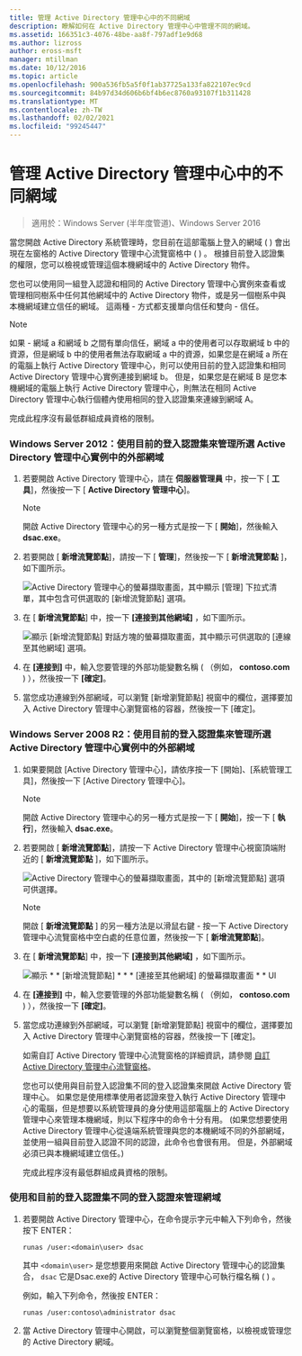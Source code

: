 ```yaml
---
title: 管理 Active Directory 管理中心中的不同網域
description: 瞭解如何在 Active Directory 管理中心中管理不同的網域。
ms.assetid: 166351c3-4076-48be-aa8f-797adf1e9d68
ms.author: lizross
author: eross-msft
manager: mtillman
ms.date: 10/12/2016
ms.topic: article
ms.openlocfilehash: 900a536fb5a5f0f1ab37725a133fa822107ec9cd
ms.sourcegitcommit: 84b97d34d606b6bf4b6ec8760a93107f1b311428
ms.translationtype: MT
ms.contentlocale: zh-TW
ms.lasthandoff: 02/02/2021
ms.locfileid: "99245447"
---
```

# <a name="manage-different-domains-in-active-directory-administrative-center"></a>管理 Active Directory 管理中心中的不同網域

>適用於：Windows Server (半年度管道)、Windows Server 2016

  當您開啟 Active Directory 系統管理時，您目前在這部電腦上登入的網域 \( \) 會出現在左窗格的 Active Directory 管理中心流覽窗格中 \( \) 。 根據目前登入認證集的權限，您可以檢視或管理這個本機網域中的 Active Directory 物件。

 您也可以使用同一組登入認證和相同的 Active Directory 管理中心實例來查看或管理相同樹系中任何其他網域中的 Active Directory 物件，或是另一個樹系中與本機網域建立信任的網域。 這兩種 \- 方式都支援單向信任和雙向 \- 信任。

> [!NOTE]
>  如果 \- 網域 a 和網域 b 之間有單向信任，網域 a 中的使用者可以存取網域 b 中的資源，但是網域 b 中的使用者無法存取網域 a 中的資源，如果您是在網域 a 所在的電腦上執行 Active Directory 管理中心，則可以使用目前的登入認證集和相同 Active Directory 管理中心實例連接到網域 b。 但是，如果您是在網域 B 是您本機網域的電腦上執行 Active Directory 管理中心，則無法在相同 Active Directory 管理中心執行個體內使用相同的登入認證集來連線到網域 A。

 完成此程序沒有最低群組成員資格的限制。

### <a name="windows-server-2012-to-manage-a-foreign-domain-in-the-selected-instance-of-active-directory-administrative-center-using-the-current-set-of-logon-credentials"></a>Windows Server 2012：使用目前的登入認證集來管理所選 Active Directory 管理中心實例中的外部網域

1.  若要開啟 Active Directory 管理中心，請在 **伺服器管理員** 中，按一下 [ **工具**]，然後按一下 [ **Active Directory 管理中心**]。

    > [!NOTE]
    >  開啟 Active Directory 管理中心的另一種方式是按一下 [ **開始**]，然後輸入 **dsac.exe**。

2.  若要開啟 [ **新增流覽節點**]，請按一下 [ **管理**]，然後按一下 [ **新增流覽節點** ]，如下圖所示。

     ![Active Directory 管理中心的螢幕擷取畫面，其中顯示 [管理] 下拉式清單，其中包含可供選取的 [新增流覽節點] 選項。](media/ADDS_ADACAddNavNode.gif)

3.  在 [ **新增流覽節點**] 中，按一下 **[連接到其他網域]** ，如下圖所示。

     ![顯示 [新增流覽節點] 對話方塊的螢幕擷取畫面，其中顯示可供選取的 [連線至其他網域] 選項。](media/ADDS_ADACConnectToDomain.gif)

4.  在 **[連接到]** 中，輸入您要管理的外部功能變數名稱 \( （例如， **contoso.com** \) ），然後按一下 **[確定]**。

5.  當您成功連線到外部網域，可以瀏覽 [新增瀏覽節點] 視窗中的欄位，選擇要加入 Active Directory 管理中心瀏覽窗格的容器，然後按一下 [確定]。

### <a name="windows-server-2008-r2-to-manage-a-foreign-domain-in-the-selected-instance-of-active-directory-administrative-center-using-the-current-set-of-logon-credentials"></a>Windows Server 2008 R2：使用目前的登入認證集來管理所選 Active Directory 管理中心實例中的外部網域

1. 如果要開啟 [Active Directory 管理中心]，請依序按一下 [開始]、[系統管理工具]，然後按一下 [Active Directory 管理中心]。

   > [!NOTE]
   >  開啟 Active Directory 管理中心的另一種方式是按一下 [ **開始**]，按一下 [ **執行**]，然後輸入 **dsac.exe**。

2. 若要開啟 [ **新增流覽節點**]，請按一下 Active Directory 管理中心視窗頂端附近的 [ **新增流覽節點** ]，如下圖所示。

    ![Active Directory 管理中心的螢幕擷取畫面，其中的 [新增流覽節點] 選項可供選擇。](media/click_add_nav_nodes.gif)

   > [!NOTE]
   >  開啟 [ **新增流覽節點** ] 的另一種方法是以滑鼠右鍵 \- 按一下 Active Directory 管理中心流覽窗格中空白處的任意位置，然後按一下 [ **新增流覽節點**]。

3. 在 [ **新增流覽節點**] 中，按一下 **[連接到其他網域]** ，如下圖所示。

    ![顯示 * * [新增流覽節點] * * * [連接至其他網域] 的螢幕擷取畫面 * * UI](media/add_nav_nodes.gif)

4. 在 **[連接到]** 中，輸入您要管理的外部功能變數名稱 \( （例如， **contoso.com** \) ），然後按一下 **[確定]**。

5. 當您成功連線到外部網域，可以瀏覽 [新增瀏覽節點] 視窗中的欄位，選擇要加入 Active Directory 管理中心瀏覽窗格的容器，然後按一下 [確定]。

   如需自訂 Active Directory 管理中心流覽窗格的詳細資訊，請參閱 [自訂 Active Directory 管理中心流覽窗格](customize-the-active-directory-administrative-center-navigation-pane.md)。

   您也可以使用與目前登入認證集不同的登入認證集來開啟 Active Directory 管理中心。 如果您是使用標準使用者認證來登入執行 Active Directory 管理中心的電腦，但是想要以系統管理員的身分使用這部電腦上的 Active Directory 管理中心來管理本機網域，則以下程序中的命令十分有用。 \(如果您想要使用 Active Directory 管理中心從遠端系統管理與您的本機網域不同的外部網域，並使用一組與目前登入認證不同的認證，此命令也會很有用。 但是，外部網域必須已與本機網域建立信任。\)

   完成此程序沒有最低群組成員資格的限制。

### <a name="to-manage-a-domain-using-logon-credentials-that-are-different-from-the-current-set-of-logon-credentials"></a>使用和目前的登入認證集不同的登入認證來管理網域

1.  若要開啟 Active Directory 管理中心，在命令提示字元中輸入下列命令，然後按下 ENTER：

     `runas /user:<domain\user> dsac`

     其中 `<domain\user>` 是您想要用來開啟 Active Directory 管理中心的認證集合， `dsac` 它是Dsac.exe的 Active Directory 管理中心可執行檔名稱 \( \) 。

     例如，輸入下列命令，然後按 ENTER：

     `runas /user:contoso\administrator dsac`

2.  當 Active Directory 管理中心開啟，可以瀏覽整個瀏覽窗格，以檢視或管理您的 Active Directory 網域。



